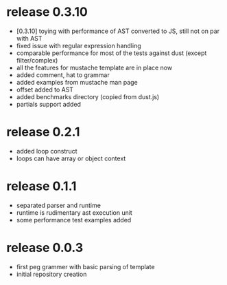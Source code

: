 # release 0.3.10
 * [0.3.10] toying with performance of AST converted to JS, still not on par with AST
 * fixed issue with regular expression handling
 * comparable performance for most of the tests against dust (except filter/complex)
 * all the features for mustache template are in place now
 * added comment, hat to grammar
 * added examples from mustache man page
 * offset added to AST
 * added benchmarks directory (copied from dust.js)
 * partials support added

# release 0.2.1
 * added loop construct
 * loops can have array or object context

# release 0.1.1
 * separated parser and runtime
 * runtime is rudimentary ast execution unit
 * some performance test examples added

# release 0.0.3
 * first peg grammer with basic parsing of template
 * initial repository creation
